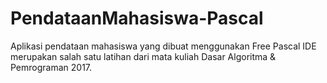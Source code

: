 # PendataanMahasiswa-Pascal
Aplikasi pendataan mahasiswa yang dibuat menggunakan Free Pascal IDE merupakan salah satu latihan dari mata kuliah Dasar Algoritma & Pemrograman 2017.
